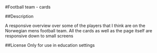 #Football team - cards

##Description

A responsive overview over some of the players that I think are on the Norwegian mens football team.
All the cards as well as the page itself are responsive down to small screens

##License
Only for use in education settings
